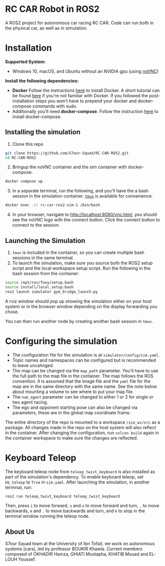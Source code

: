 # RC CAR Robot in ROS2

A ROS2 project for autonomous car racing RC CAR. Code can run both in the physical car, as well as in simulation.

# Installation

**Supported System:**

- Windows 10, macOS, and Ubuntu without an NVIDIA gpu (using [noVNC](https://novnc.com/info.html))

**Install the following dependencies:**

- **Docker** Follow the instructions [here](https://docs.docker.com/install/linux/docker-ce/ubuntu/) to install Docker. A short tutorial can be found [here](https://docs.docker.com/get-started/) if you're not familiar with Docker. If you followed the post-installation steps you won't have to prepend your docker and docker-compose commands with sudo.
- Additionally you'll need **docker-compose**. Follow the instruction [here](https://docs.docker.com/compose/install/) to install docker-compose.

## Installing the simulation

1. Clone this repo

  ```bash
  git clone https://github.com/S7our-Squad/RC-CAR-ROS2.git
  cd RC-CAR-ROS2
  ```

2. Bringup the noVNC container and the sim container with docker-compose:

  ```bash
  docker compose up
  ```

3. In a separate terminal, run the following, and you'll have the a bash session in the simulation container. [`tmux`](https://hamvocke.com/blog/a-quick-and-easy-guide-to-tmux/) is available for convenience.

```bash
docker exec -it rc-car-ros2-sim-1 /bin/bash
```

4. In your browser, navigate to [http://localhost:8080/vnc.html](http://localhost:8080/vnc.html), you should see the noVNC logo with the connect button. Click the connect button to connect to the session.

## Launching the Simulation

1. `tmux` is included in the container, so you can create multiple bash sessions in the same terminal.
2. To launch the simulation, make sure you source both the ROS2 setup script and the local workspace setup script. Run the following in the bash session from the container:

```bash
source /opt/ros/foxy/setup.bash
source install/local_setup.bash
ros2 launch simulator gym_bridge_launch.py
```

A rviz window should pop up showing the simulation either on your host system or in the browser window depending on the display forwarding you chose.

You can then run another node by creating another bash session in `tmux`.

# Configuring the simulation

- The configuration file for the simulation is at `simulator/config/sim.yaml`.
- Topic names and namespaces can be configured but is recommended to leave uncahnged.
- The map can be changed via the `map_path` parameter. You'll have to use the full path to the map file in the container. The map follows the ROS convention. It is assumed that the image file and the `yaml` file for the map are in the same directory with the same name. See the note below about mounting a volume to see where to put your map file.
- The `num_agent` parameter can be changed to either 1 or 2 for single or two agent racing.
- The ego and opponent starting pose can also be changed via parameters, these are in the global map coordinate frame.

The entire directory of the repo is mounted to a workspace `/sim_ws/src` as a package. All changes made in the repo on the host system will also reflect in the container. After changing the configuration, run `colcon build` again in the container workspace to make sure the changes are reflected.

# Keyboard Teleop

The keyboard teleop node from `teleop_twist_keyboard` is also installed as part of the simulation's dependency. To enable keyboard teleop, set `kb_teleop` to `True` in `sim.yaml`. After launching the simulation, in another terminal, run:

```bash
ros2 run teleop_twist_keyboard teleop_twist_keyboard
```

Then, press `i` to move forward, `u` and `o` to move forward and turn, `,` to move backwards, `m` and `.` to move backwards and turn, and `k` to stop in the terminal window running the teleop node.

## About Us

S7our Squad team at the University of Ibn Tofail, we work on autonomous systems (cars), led by professor BOUKIR Khawla. Current members composed of OKHADIR Hamza, GHIATI Mustapha, KHATIB Mouad and EL-LOUH Youssef.
